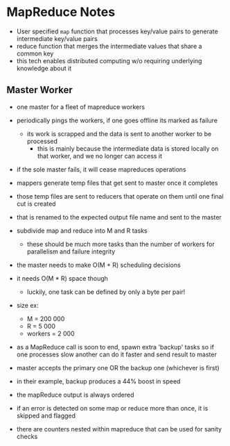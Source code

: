 # MapReduce Notes

- User specified `map` function that processes key/value pairs to generate intermediate key/value pairs
- reduce function that merges the intermediate values that share a common key
- this tech enables distributed computing w/o requiring underlying knowledge about it

## Master Worker

- one master for a fleet of mapreduce workers
- periodically pings the workers, if one goes offline its marked as failure
  - its work is scrapped and the data is sent to another worker to be processed
    - this is mainly because the intermediate data is stored locally on that worker, and we no longer can access it
- if the sole master fails, it will cease mapreduces operations
- mappers generate temp files that get sent to master once it completes
- those temp files are sent to reducers that operate on them until one final cut is created
- that is renamed to the expected output file name and sent to the master

- subdivide map and reduce into M and R tasks
  - these should be much more tasks than the number of workers for parallelism and failure integrity
- the master needs to make O(M + R) scheduling decisions
- it needs O(M * R) space though
  - luckily, one task can be defined by only a byte per pair!
- size ex:
  - M = 200 000
  - R = 5 000
  - workers = 2 000

- as a MapReduce call is soon to end, spawn extra 'backup' tasks so if one processes slow another can do it faster and send result to master
- master accepts the primary one OR the backup one (whichever is first)
- in their example, backup produces a 44% boost in speed

- the mapReduce output is always ordered

- if an error is detected on some map or reduce more than once, it is skipped and flagged

- there are counters nested within mapreduce that can be used for sanity checks
